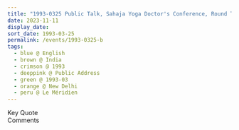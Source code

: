 ```yaml
---
title: "1993-0325 Public Talk, Sahaja Yoga Doctor's Conference, Round Table Room, Le Méridien, Windsor Pl, Connaught Place, New Delhi, India"
date: 2023-11-11
display_date: 
sort_date: 1993-03-25
permalink: /events/1993-0325-b
tags:
  - blue @ English
  - brown @ India
  - crimson @ 1993
  - deeppink @ Public Address
  - green @ 1993-03
  - orange @ New Delhi
  - peru @ Le Méridien
---
```


<wave-list>
  <list-title color="green" width="75">Key Quote</list-title>
  <list-item color="BlanchedAlmond"  width="200"></list-item>
  <list-item color="Lavender"></list-item>
  <list-item color="BlanchedAlmond"></list-item>
</wave-list>

<br>

<wave-list>
  <list-title color="green" width="75">Comments</list-title>
  <list-item color="BlanchedAlmond"  width="200"></list-item>
  <list-item color="Lavender"></list-item>
  <list-item color="BlanchedAlmond"></list-item>
</wave-list>